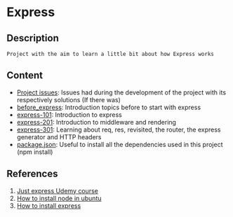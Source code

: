 # Express

## Description

    Project with the aim to learn a little bit about how Express works

## Content

- [Project issues](./project_issues): Issues had during the development of the project with its respectively solutions (If there was)
- [before_express](./before_express): Introduction topics before to start with express
- [express-101](./express-101): Introduction to express
- [express-201](./express-201): Introduction to middleware and rendering
- [express-301](./express-301): Learning about req, res, revisited, the router, the express generator and HTTP headers
- [package.json](./package.json): Useful to install all the dependencies used in this project (npm install)

## References

1. [Just express Udemy course](https://www.udemy.com/course/just-express-with-a-bunch-of-node-and-http-in-detail/)
2. [How to install node in ubuntu](https://github.com/nodesource/distributions/blob/master/README.md)
3. [How to install express](https://expressjs.com/en/starter/installing.html)

